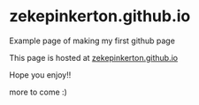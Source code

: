 # zekepinkerton.github.io

Example page of making my first github page

  This page is hosted at [zekepinkerton.github.io](https://zekepinkerton.github.io)

   Hope you enjoy!! 
    
   more to come :)
